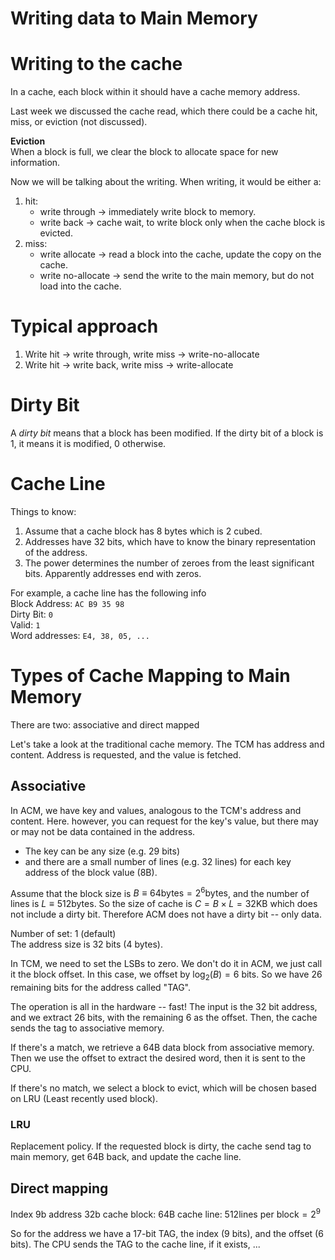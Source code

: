 Writing data to Main Memory
==

# Writing to the cache
In a cache, each block within it should have a cache memory address.

Last week we discussed the cache read,
which there could be a cache hit, miss, or eviction (not discussed).

**Eviction**  
When a block is full, we clear the block to allocate space for new information.

Now we will be talking about the writing.
When writing, it would be either a:

1. hit:
    * write through -> immediately write block to memory.
    * write back -> cache wait, to write block only when the cache block is evicted.
2. miss:
    * write allocate -> read a block into the cache, update the copy on the cache.
    * write no-allocate -> send the write to the main memory, but do not load into the cache.

# Typical approach

1. Write hit -> write through, write miss -> write-no-allocate
2. Write hit -> write back, write miss -> write-allocate

# Dirty Bit
A *dirty bit* means that a block has been modified.
If the dirty bit of a block is 1, it means it is modified, 0 otherwise.

# Cache Line
Things to know:  
1. Assume that a cache block has 8 bytes which is 2 cubed.
2. Addresses have 32 bits, which have to know the binary representation of the address.
3. The power determines the number of zeroes from the least significant bits.
Apparently addresses end with zeros.

For example, a cache line has the following info  
Block Address: `AC B9 35 98`  
Dirty Bit: `0`  
Valid: `1`  
Word addresses: `E4, 38, 05, ...`  

# Types of Cache Mapping to Main Memory
There are two: associative and direct mapped

Let's take a look at the traditional cache memory.
The TCM has address and content.
Address is requested, and the value is fetched.

## Associative 
In ACM, we have key and values, analogous to the TCM's address and content.
Here. however, you can request for the key's value, but there may or may not be data contained in the address.

* The key can be any size (e.g. 29 bits)
* and there are a small number of lines (e.g. 32 lines) for each key address of the block value (8B).

Assume that the block size is $B \equiv 64 \text{bytes} = 2^6 \text{bytes}$, and the number of lines is $L \equiv 512 \text{bytes}$.
So the size of cache is $C = B \times L = 32 \text{KB}$ which does not include a dirty bit.
Therefore ACM does not have a dirty bit -- only data.

Number of set: 1 (default)  
The address size is 32 bits (4 bytes).

In TCM, we need to set the LSBs to zero.
We don't do it in ACM, we just call it the block offset.
In this case, we offset by $\log_{2}(B) = 6$ bits.
So we have 26 remaining bits for the address called "TAG".

The operation is all in the hardware -- fast!
The input is the 32 bit address, and we extract 26 bits, with the remaining 6 as the offset.
Then, the cache sends the tag to associative memory.

If there's a match, we retrieve a 64B data block from associative memory.
Then we use the offset to extract the desired word, then it is sent to the CPU.

If there's no match, we select a block to evict, which will be chosen based on LRU (Least recently used block).

### LRU
Replacement policy.
If the requested block is dirty, the cache send tag to main memory, get 64B back, and update the cache line.

## Direct mapping
Index 9b
address 32b
cache block: 64B
cache line: $512 \text{lines per block} = 2^9$

So for the address we have a 17-bit TAG, the index (9 bits), and the offset (6 bits).
The CPU sends the TAG to the cache line, if it exists, ...
